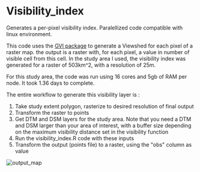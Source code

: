 # Visibility_index
Generates a per-pixel visibility index. Paralellized code compatible with linux environment. 

This code uses the [GVI package](https://github.com/STBrinkmann/GVI) to generate a Viewshed for each pixel of a raster map. the output is a raster with, for each pixel, a value in number of visible cell from this cell. In the study area I used, the visibility index was generated for a raster of 503km^2, with a resolution of 25m. 

For this study area, the code was run using 16 cores and 5gb of RAM per node. It took 1.36 days to complete. 

The entire workflow to generate this visibility layer is : 

1. Take study extent polygon, rasterize to desired resolution of final output
2. Transform the raster to points
3. Get DTM and DSM layers for the study area. Note that you need a DTM and DSM larger than your area of interest, with a buffer size depending on the maximum visibility distance set in the visibility function
4. Run the visibility_index.R code with these inputs
5. Transform the output (points file) to a raster, using the "obs" column as value

![output_map](https://github.com/NKulling/Visibility_index/blob/main/output_map.png)



